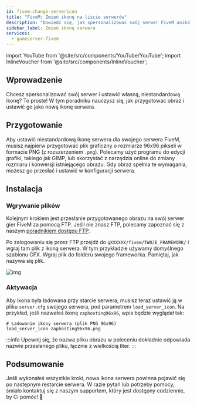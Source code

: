 ```yaml
---
id: fivem-change-servericon
title: "FiveM: Zmień ikonę na liście serwerów"
description: "Dowiedz się, jak spersonalizować swój serwer FiveM unikalną ikoną PNG 96x96, aby wyróżnić swoją tożsamość serwera → Sprawdź teraz"
sidebar_label: Zmień ikonę serwera
services:
  - gameserver-fivem
---
```


import YouTube from '@site/src/components/YouTube/YouTube';
import InlineVoucher from '@site/src/components/InlineVoucher';

## Wprowadzenie
Chcesz spersonalizować swój serwer i ustawić własną, niestandardową ikonę? To proste! W tym poradniku nauczysz się, jak przygotować obraz i ustawić go jako nową ikonę serwera.

<InlineVoucher />

## Przygotowanie
Aby ustawić niestandardową ikonę serwera dla swojego serwera FiveM, musisz najpierw przygotować plik graficzny o rozmiarze 96x96 pikseli w formacie PNG (z rozszerzeniem `.png`). Polecamy użyć programu do edycji grafiki, takiego jak GIMP, lub skorzystać z narzędzia online do zmiany rozmiaru i konwersji istniejącego obrazu. Gdy obraz spełnia te wymagania, możesz go przesłać i ustawić w konfiguracji serwera.

## Instalacja

### Wgrywanie plików

Kolejnym krokiem jest przesłanie przygotowanego obrazu na swój serwer gier FiveM za pomocą FTP. Jeśli nie znasz FTP, polecamy zapoznać się z naszym [poradnikiem dostępu FTP](gameserver-ftpaccess.md).

Po zalogowaniu się przez FTP przejdź do `gXXXXXX/fivem/TWOJE_FRAMEWORK/` i wgraj tam plik z ikoną serwera. W tym przykładzie używamy domyślnego szablonu CFX. Wgraj plik do folderu swojego frameworka. Pamiętaj, jak nazywa się plik.

![img](https://screensaver01.zap-hosting.com/index.php/s/BffobqB7CmdK2Wb/download)

### Aktywacja

Aby ikona była ładowana przy starcie serwera, musisz teraz ustawić ją w pliku `server.cfg` swojego serwera, pod parametrem `load_server_icon`. Na przykład, jeśli nazwałeś ikonę `zaphosting96x96`, wpis będzie wyglądał tak:

```
# Ładowanie ikony serwera (plik PNG 96x96)
load_server_icon zaphosting96x96.png
```

:::info
Upewnij się, że nazwa pliku obrazu w poleceniu dokładnie odpowiada nazwie przesłanego pliku, łącznie z wielkością liter.
:::

## Podsumowanie

Jeśli wykonałeś wszystkie kroki, nowa ikona serwera powinna pojawić się po następnym restarcie serwera. W razie pytań lub potrzeby pomocy, śmiało kontaktuj się z naszym supportem, który jest dostępny codziennie, by Ci pomóc! 🙂

<InlineVoucher />